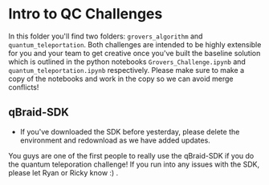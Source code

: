 # Intro to QC Challenges

In this folder you'll find two folders: `grovers_algorithm` and
`quantum_teleportation`. Both challenges are intended to be highly extensible
for you and your team to get creative once you've built the baseline solution
which is outlined in the python notebooks `Grovers_Challenge.ipynb` and
`quantum_teleportation.ipynb` respectively. Please make sure to make a copy of
the notebooks and work in the copy so we can avoid merge conflicts!

## qBraid-SDK

- If you've downloaded the SDK before yesterday, please delete the environment
  and redownload as we have added updates.

You guys are one of the first people to really use the qBraid-SDK if you do the
quantum teleporation challenge! If you run into any issues with the SDK, please
let Ryan or Ricky know :) .
